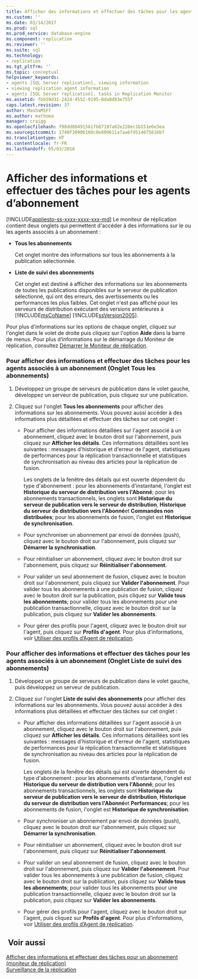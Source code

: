 ```yaml
---
title: Afficher des informations et effectuer des tâches pour les agents d’abonnement | Microsoft Docs
ms.custom: ''
ms.date: 03/14/2017
ms.prod: sql
ms.prod_service: database-engine
ms.component: replication
ms.reviewer: ''
ms.suite: sql
ms.technology:
- replication
ms.tgt_pltfrm: ''
ms.topic: conceptual
helpviewer_keywords:
- agents [SQL Server replication], viewing information
- viewing replication agent information
- agents [SQL Server replication], tasks in Replication Monitor
ms.assetid: fbb59d31-2424-4552-9195-0da8d83e755f
caps.latest.revision: 37
author: MashaMSFT
ms.author: mathoma
manager: craigg
ms.openlocfilehash: f98dd86491561fb67197a02e228ec1b151e6e3ea
ms.sourcegitcommit: 1740f3090b168c0e809611a7aa6fd514075616bf
ms.translationtype: HT
ms.contentlocale: fr-FR
ms.lasthandoff: 05/03/2018
---
```

# <a name="view-information-and-perform-tasks-for-subscription-agents"></a>Afficher des informations et effectuer des tâches pour les agents d’abonnement
[!INCLUDE[appliesto-ss-xxxx-xxxx-xxx-md](../../../includes/appliesto-ss-xxxx-xxxx-xxx-md.md)]
  Le moniteur de réplication contient deux onglets qui permettent d'accéder à des informations sur le ou les agents associés à un abonnement :  
  
-   **Tous les abonnements**  
  
     Cet onglet montre des informations sur tous les abonnements à la publication sélectionnée.  
  
-   **Liste de suivi des abonnements**  
  
     Cet onglet est destiné à afficher des informations sur les abonnements de toutes les publications disponibles sur le serveur de publication sélectionné, qui ont des erreurs, des avertissements ou les performances les plus faibles. Cet onglet n'est pas affiché pour les serveurs de distribution exécutant des versions antérieures à [!INCLUDE[msCoName](../../../includes/msconame-md.md)] [!INCLUDE[ssVersion2005](../../../includes/ssversion2005-md.md)].  
  
 Pour plus d'informations sur les options de chaque onglet, cliquez sur l'onglet dans le volet de droite puis cliquez sur l'option **Aide** dans la barre de menus. Pour plus d’informations sur le démarrage du Moniteur de réplication, consultez [Démarrer le Moniteur de réplication](../../../relational-databases/replication/monitor/start-the-replication-monitor.md).  
  
### <a name="to-view-information-and-perform-tasks-for-the-agents-associated-with-a-subscription-all-subscriptions-tab"></a>Pour afficher des informations et effectuer des tâches pour les agents associés à un abonnement (Onglet Tous les abonnements)  
  
1.  Développez un groupe de serveurs de publication dans le volet gauche, développez un serveur de publication, puis cliquez sur une publication.  
  
2.  Cliquez sur l'onglet **Tous les abonnements** pour afficher des informations sur les abonnements. Vous pouvez aussi accéder à des informations plus détaillées et effectuer des tâches sur cet onglet :  
  
    -   Pour afficher des informations détaillées sur l'agent associé à un abonnement, cliquez avec le bouton droit sur l'abonnement, puis cliquez sur **Afficher les détails**. Ces informations détaillées sont les suivantes : messages d'historique et d'erreur de l'agent, statistiques de performances pour la réplication transactionnelle et statistiques de synchronisation au niveau des articles pour la réplication de fusion.  
  
         Les onglets de la fenêtre des détails qui est ouverte dépendent du type d'abonnement : pour les abonnements d'instantané, l'onglet est **Historique du serveur de distribution vers l'Abonné**; pour les abonnements transactionnels, les onglets sont **Historique du serveur de publication vers le serveur de distribution**, **Historique du serveur de distribution vers l'Abonné**et **Commandes non distribuées**; pour les abonnements de fusion, l'onglet est **Historique de synchronisation**.  
  
    -   Pour synchroniser un abonnement par envoi de données (push), cliquez avec le bouton droit sur l'abonnement, puis cliquez sur **Démarrer la synchronisation**.  
  
    -   Pour réinitialiser un abonnement, cliquez avec le bouton droit sur l'abonnement, puis cliquez sur **Réinitialiser l'abonnement**.  
  
    -   Pour valider un seul abonnement de fusion, cliquez avec le bouton droit sur l'abonnement, puis cliquez sur **Valider l'abonnement**. Pour valider tous les abonnements à une publication de fusion, cliquez avec le bouton droit sur la publication, puis cliquez sur **Valide tous les abonnements**; pour valider tous les abonnements pour une publication transactionnelle, cliquez avec le bouton droit sur la publication, puis cliquez sur **Valider les abonnements**.  
  
    -   Pour gérer des profils pour l'agent, cliquez avec le bouton droit sur l'agent, puis cliquez sur **Profils d'agent**. Pour plus d’informations, voir [Utiliser des profils d’Agent de réplication](../../../relational-databases/replication/agents/work-with-replication-agent-profiles.md).  
  
### <a name="to-view-information-and-perform-tasks-for-the-agents-associated-with-a-subscription-subscription-watch-list-tab"></a>Pour afficher des informations et effectuer des tâches pour les agents associés à un abonnement (Onglet Liste de suivi des abonnements)  
  
1.  Développez un groupe de serveurs de publication dans le volet gauche, puis développez un serveur de publication.  
  
2.  Cliquez sur l'onglet **Liste de suivi des abonnements** pour afficher des informations sur les abonnements. Vous pouvez aussi accéder à des informations plus détaillées et effectuer des tâches sur cet onglet :  
  
    -   Pour afficher des informations détaillées sur l'agent associé à un abonnement, cliquez avec le bouton droit sur l'abonnement, puis cliquez sur **Afficher les détails**. Ces informations détaillées sont les suivantes : messages d'historique et d'erreur de l'agent, statistiques de performances pour la réplication transactionnelle et statistiques de synchronisation au niveau des articles pour la réplication de fusion.  
  
         Les onglets de la fenêtre des détails qui est ouverte dépendent du type d'abonnement : pour les abonnements d'instantané, l'onglet est **Historique du serveur de distribution vers l'Abonné**; pour les abonnements transactionnels, les onglets sont **Historique du serveur de publication vers le serveur de distribution**, **Historique du serveur de distribution vers l'Abonné**et **Performances**; pour les abonnements de fusion, l'onglet est **Historique de synchronisation**.  
  
    -   Pour synchroniser un abonnement par envoi de données (push), cliquez avec le bouton droit sur l'abonnement, puis cliquez sur **Démarrer la synchronisation**.  
  
    -   Pour réinitialiser un abonnement, cliquez avec le bouton droit sur l'abonnement, puis cliquez sur **Réinitialiser l'abonnement**.  
  
    -   Pour valider un seul abonnement de fusion, cliquez avec le bouton droit sur l'abonnement, puis cliquez sur **Valider l'abonnement**. Pour valider tous les abonnements à une publication de fusion, cliquez avec le bouton droit sur la publication, puis cliquez sur **Valide tous les abonnements**; pour valider tous les abonnements pour une publication transactionnelle, cliquez avec le bouton droit sur la publication, puis cliquez sur **Valider les abonnements**.  
  
    -   Pour gérer des profils pour l'agent, cliquez avec le bouton droit sur l'agent, puis cliquez sur **Profils d'agent**. Pour plus d’informations, voir [Utiliser des profils d’Agent de réplication](../../../relational-databases/replication/agents/work-with-replication-agent-profiles.md).  
  
## <a name="see-also"></a> Voir aussi  
 [Afficher des informations et effectuer des tâches pour un abonnement &#40;moniteur de réplication&#41;](../../../relational-databases/replication/monitor/view-information-and-perform-tasks-for-a-subscription-replication-monitor.md)   
 [Surveillance de la réplication](../../../relational-databases/replication/monitor/monitoring-replication-overview.md)  
  
  

